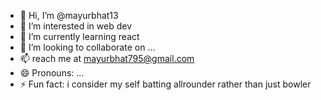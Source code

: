 - 👋 Hi, I’m @mayurbhat13
- 👀 I’m interested in web dev 
- 🌱 I’m currently learning react 
- 💞️ I’m looking to collaborate on ...
- 📫 reach me at mayurbhat795@gmail.com
- 😄 Pronouns: ...
- ⚡ Fun fact: i consider my self batting allrounder rather than just bowler

<!---
mayurbhat13/mayurbhat13 is a ✨ special ✨ repository because its `README.md` (this file) appears on your GitHub profile.
You can click the Preview link to take a look at your changes.
--->
